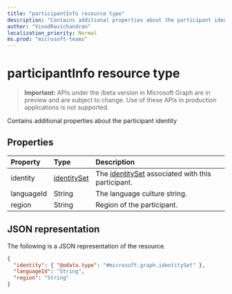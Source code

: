 ```yaml
---
title: "participantInfo resource type"
description: "Contains additional properties about the participant identity"
author: "VinodRavichandran"
localization_priority: Normal
ms.prod: "microsoft-teams"
---
```


# participantInfo resource type

> **Important:** APIs under the /beta version in Microsoft Graph are in preview and are subject to change. Use of these APIs in production applications is not supported.

Contains additional properties about the participant identity

## Properties

| Property       | Type                          | Description  |
|:---------------|:------------------------------|:-------------|
| identity       | [identitySet](identityset.md) | The [identitySet](identityset.md) associated with this participant. |
| languageId     | String                        | The language culture string. |
| region         | String                        | Region of the participant. |

## JSON representation

The following is a JSON representation of the resource.

<!-- {
  "blockType": "resource",
  "optionalProperties": [
    "languageId", "region"
  ],
  "@odata.type": "microsoft.graph.participantInfo"
}-->
```json
{
  "identity": { "@odata.type": "#microsoft.graph.identitySet" },
  "languageId": "String",
  "region": "String"
}
```

<!-- uuid: 8fcb5dbc-d5aa-4681-8e31-b001d5168d79
2015-10-25 14:57:30 UTC -->
<!-- {
  "type": "#page.annotation",
  "description": "participantInfo resource",
  "keywords": "",
  "section": "documentation",
  "tocPath": ""
}-->

